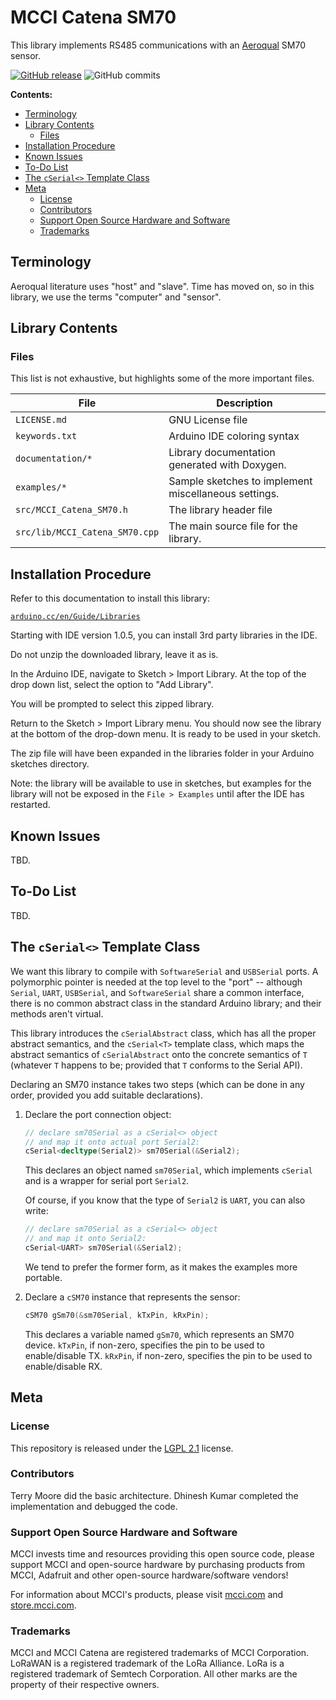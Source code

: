 # MCCI Catena SM70

This library implements RS485 communications with an [Aeroqual](https://www.aeroqual.com) SM70 sensor.

[![GitHub release](https://img.shields.io/github/release/mcci-catena/MCCI_Catena_SM70/all.svg)](https://github.com/mcci-catena/MCCI_Catena_SM70/releases/latest) ![GitHub commits](https://img.shields.io/github/commits-since/mcci-catena/MCCI_Catena_SM70/latest.svg)

**Contents:**

<!--
  This TOC uses the VS Code markdown TOC extension AlanWalk.markdown-toc.
  We strongly recommend updating using VS Code, the markdown-toc extension and the
  bierner.markdown-preview-github-styles extension.  Note that if you are using
  VS Code 1.29 and Markdown TOC 1.5.6, https://github.com/AlanWalk/markdown-toc/issues/65
  applies -- you must change your line-ending to some non-auto value in Settings>
  Text Editor>Files.  `\n` works for me.
-->

<!-- markdownlint-disable MD033 MD004 -->
<!-- markdownlint-capture -->
<!-- markdownlint-disable -->
<!-- TOC depthFrom:2 updateOnSave:true -->

- [Terminology](#terminology)
- [Library Contents](#library-contents)
	- [Files](#files)
- [Installation Procedure](#installation-procedure)
- [Known Issues](#known-issues)
- [To-Do List](#to-do-list)
- [The `cSerial<>` Template Class](#the-cserial-template-class)
- [Meta](#meta)
	- [License](#license)
	- [Contributors](#contributors)
	- [Support Open Source Hardware and Software](#support-open-source-hardware-and-software)
	- [Trademarks](#trademarks)

<!-- /TOC -->
<!-- markdownlint-restore -->
<!-- Due to a bug in Markdown TOC, the table is formatted incorrectly if tab indentation is set other than 4. Due to another bug, this comment must be *after* the TOC entry. -->

## Terminology

Aeroqual literature uses "host" and "slave". Time has moved on, so in this library, we use the terms "computer" and "sensor".

## Library Contents

### Files

This list is not exhaustive, but highlights some of the more important files.

File | Description
-----|------------
`LICENSE.md` | GNU License file
`keywords.txt` | Arduino IDE coloring syntax
`documentation/*` | Library documentation generated with Doxygen.
`examples/*` | Sample sketches to implement miscellaneous settings.
`src/MCCI_Catena_SM70.h` | The library header file
`src/lib/MCCI_Catena_SM70.cpp` | The main source file for the library.

## Installation Procedure

Refer to this documentation to install this library:

[`arduino.cc/en/Guide/Libraries`](https://arduino.cc/en/Guide/Libraries)

Starting with IDE version 1.0.5, you can install 3rd party libraries in the IDE.

Do not unzip the downloaded library, leave it as is.

In the Arduino IDE, navigate to Sketch > Import Library. At the top of the drop down list, select the option to "Add Library".

You will be prompted to select this zipped library.

Return to the Sketch > Import Library menu. You should now see the library at the bottom of the drop-down menu. It is ready to be used in your sketch.

The zip file will have been expanded in the libraries folder in your Arduino sketches directory.

Note: the library will be available to use in sketches, but examples for the library will not be exposed in the `File > Examples` until after the IDE has restarted.

## Known Issues

TBD.

## To-Do List

TBD.

## The `cSerial<>` Template Class

We want this library to compile with `SoftwareSerial` and `USBSerial` ports. A polymorphic pointer is needed at the top level to the "port" -- although `Serial`, `UART`, `USBSerial`, and `SoftwareSerial` share a common interface, there is no common abstract class in the standard Arduino library; and their methods aren't virtual.

This library introduces the `cSerialAbstract` class, which has all the proper abstract semantics, and the `cSerial<T>` template class, which maps the abstract semantics of `cSerialAbstract` onto the concrete semantics of `T` (whatever `T` happens to be; provided that `T` conforms to the Serial API).

Declaring an SM70 instance takes two steps (which can be done in any order, provided you add suitable declarations).

1. Declare the port connection object:

   ```c++
   // declare sm70Serial as a cSerial<> object
   // and map it onto actual port Serial2:
   cSerial<decltype(Serial2)> sm70Serial(&Serial2);
   ```

   This declares an object named `sm70Serial`, which implements `cSerial` and is a wrapper for serial port `Serial2`.

   Of course, if you know that the type of `Serial2` is `UART`, you can also write:

   ```c++
   // declare sm70Serial as a cSerial<> object
   // and map it onto Serial2:
   cSerial<UART> sm70Serial(&Serial2);
   ```

   We tend to prefer the former form, as it makes the examples more portable.

2. Declare a `cSM70` instance that represents the sensor:

   ```c++
   cSM70 gSm70(&sm70Serial, kTxPin, kRxPin);
   ```

   This declares a variable named `gSm70`, which represents an SM70 device. `kTxPin`, if non-zero, specifies the pin to be used to enable/disable TX. `kRxPin`, if non-zero, specifies the pin to be used to enable/disable RX.

## Meta

### License

This repository is released under the [LGPL 2.1](./LICENSE.md) license.

### Contributors

Terry Moore did the basic architecture. Dhinesh Kumar completed the implementation and debugged the code.

### Support Open Source Hardware and Software

MCCI invests time and resources providing this open source code, please support MCCI and open-source hardware by purchasing products from MCCI, Adafruit and other open-source hardware/software vendors!

For information about MCCI's products, please visit [mcci.com](https://mcci.com/) and [store.mcci.com](https://store.mcci.com/).

### Trademarks

MCCI and MCCI Catena are registered trademarks of MCCI Corporation. LoRaWAN is a registered trademark of the LoRa Alliance. LoRa is a registered trademark of Semtech Corporation. All other marks are the property of their respective owners.
